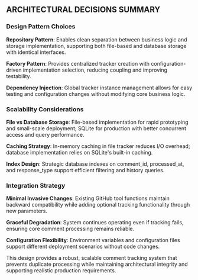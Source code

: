 ## ARCHITECTURAL DECISIONS SUMMARY

### Design Pattern Choices

**Repository Pattern**: Enables clean separation between business logic and storage implementation, supporting both file-based and database storage with identical interfaces.

**Factory Pattern**: Provides centralized tracker creation with configuration-driven implementation selection, reducing coupling and improving testability.

**Dependency Injection**: Global tracker instance management allows for easy testing and configuration changes without modifying core business logic.

### Scalability Considerations  

**File vs Database Storage**: File-based implementation for rapid prototyping and small-scale deployment; SQLite for production with better concurrent access and query performance.

**Caching Strategy**: In-memory caching in file tracker reduces I/O overhead; database implementation relies on SQLite's built-in caching.

**Index Design**: Strategic database indexes on comment_id, processed_at, and response_type support efficient filtering and history queries.

### Integration Strategy

**Minimal Invasive Changes**: Existing GitHub tool functions maintain backward compatibility while adding optional tracking functionality through new parameters.

**Graceful Degradation**: System continues operating even if tracking fails, ensuring core comment processing remains reliable.

**Configuration Flexibility**: Environment variables and configuration files support different deployment scenarios without code changes.

This design provides a robust, scalable comment tracking system that prevents duplicate processing while maintaining architectural integrity and supporting realistic production requirements.